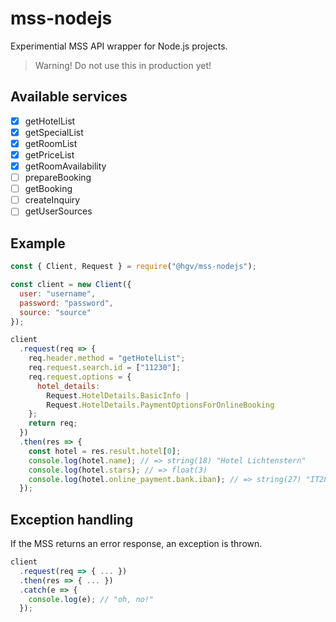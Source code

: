# mss-nodejs

Experimential MSS API wrapper for Node.js projects.

> Warning! Do not use this in production yet!

## Available services

* [x] getHotelList
* [x] getSpecialList
* [x] getRoomList
* [x] getPriceList
* [x] getRoomAvailability
* [ ] prepareBooking
* [ ] getBooking
* [ ] createInquiry
* [ ] getUserSources

## Example

```js
const { Client, Request } = require("@hgv/mss-nodejs");

const client = new Client({
  user: "username",
  password: "password",
  source: "source"
});

client
  .request(req => {
    req.header.method = "getHotelList";
    req.request.search.id = ["11230"];
    req.request.options = {
      hotel_details:
        Request.HotelDetails.BasicInfo |
        Request.HotelDetails.PaymentOptionsForOnlineBooking
    };
    return req;
  })
  .then(res => {
    const hotel = res.result.hotel[0];
    console.log(hotel.name); // => string(18) "Hotel Lichtenstern"
    console.log(hotel.stars); // => float(3)
    console.log(hotel.online_payment.bank.iban); // => string(27) "IT28K0818758740000001021022"
  });
```

## Exception handling

If the MSS returns an error response, an exception is thrown.

```js
client
  .request(req => { ... })
  .then(res => { ... })
  .catch(e => {
    console.log(e); // "oh, no!"
  });
```
